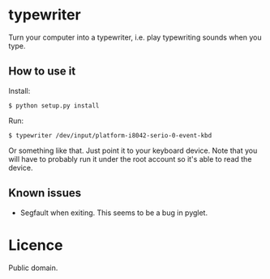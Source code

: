 typewriter
==========

Turn your computer into a typewriter, i.e. play typewriting sounds when you
type.


How to use it
-------------

Install:

    $ python setup.py install

Run:

    $ typewriter /dev/input/platform-i8042-serio-0-event-kbd

Or something like that. Just point it to your keyboard device. Note that you
will have to probably run it under the root account so it's able to read the
device.


Known issues
------------

  * Segfault when exiting. This seems to be a bug in pyglet.


Licence
=======

Public domain.
